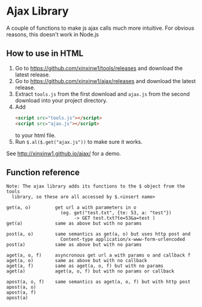 # Ajax Library

A couple of functions to make js ajax calls much more intuitive. For obvious reasons, this doesn't work in Node.js

## How to use in HTML

1. Go to https://github.com/xinxinw1/tools/releases and download the latest release.
2. Go to https://github.com/xinxinw1/ajax/releases and download the latest release.
3. Extract `tools.js` from the first download and `ajax.js` from the second download into your project directory.
4. Add
   ```html
   <script src="tools.js"></script>
   <script src="ajax.js"></script>
   ```
   to your html file.
5. Run `$.al($.get("ajax.js"))` to make sure it works.

See http://xinxinw1.github.io/ajax/ for a demo.

## Function reference

```
Note: The ajax library adds its functions to the $ object from the tools
  library, so these are all accessed by $.<insert name>

get(a, o)         get url a with parameters in o
                    (eg. get("test.txt", {te: 53, a: "test"})
                         -> GET test.txt?te=53&a=test )
get(a)            same as above but with no params

post(a, o)        same semantics as get(a, o) but uses http post and
                    Content-type application/x-www-form-urlencoded
post(a)           same as above but with no params

aget(a, o, f)     asyncronous get url a with params o and callback f
aget(a, o)        same as above but with no callback
aget(a, f)        same as aget(a, o, f) but with no params
aget(a)           aget(a, o, f) but with no params or callback

apost(a, o, f)    same semantics as aget(a, o, f) but with http post
apost(a, o)
apost(a, f)
apost(a)

```
